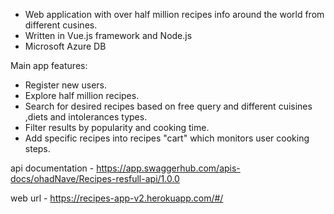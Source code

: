 * Web application with over half million recipes info around the world from different cusines.
* Written in Vue.js framework and Node.js
* Microsoft Azure DB

Main app features:

* Register new users.
* Explore half million recipes.
* Search for desired recipes based on free query and different cuisines ,diets and intolerances types. 
* Filter results by popularity and cooking time.
* Add specific recipes into recipes "cart" which monitors user cooking steps.

api documentation - https://app.swaggerhub.com/apis-docs/ohadNave/Recipes-resfull-api/1.0.0

web url - https://recipes-app-v2.herokuapp.com/#/
